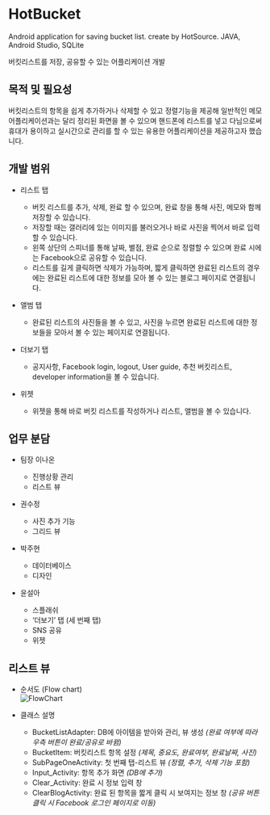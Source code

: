 # HotBucket
Android application for saving bucket list. create by HotSource. JAVA, Android Studio, SQLite

버킷리스트를 저장, 공유할 수 있는 어플리케이션 개발


## 목적 및 필요성

버킷리스트의 항목을 쉽게 추가하거나 삭제할 수 있고 정렬기능을 제공해 일반적인 메모 어플리케이션과는 달리 정리된 화면을 볼 수 있으며 핸드폰에 리스트를 넣고 다님으로써 휴대가 용이하고 실시간으로 관리를 할 수 있는 유용한 어플리케이션을 제공하고자 했습니다.

## 개발 범위

- 리스트 탭
  - 버킷 리스트를 추가, 삭제, 완료 할 수 있으며, 완료 창을 통해 사진, 메모와 함께 저장할 수 있습니다. 
  - 저장할 때는 갤러리에 있는 이미지를 불러오거나 바로 사진을 찍어서 바로 입력할 수 있습니다. 
  - 왼쪽 상단의 스피너를 통해 날짜, 별점, 완료 순으로 정렬할 수 있으며 완료 시에는 Facebook으로 공유할 수 있습니다. 
  - 리스트를 길게 클릭하면 삭제가 가능하며, 짧게 클릭하면 완료된 리스트의 경우에는 완료된 리스트에 대한 정보를 모아 볼 수 있는 블로그 페이지로 연결됩니다.

- 앨범 탭
  - 완료된 리스트의 사진들을 볼 수 있고, 사진을 누르면 완료된 리스트에 대한 정보들을 
    모아서 볼 수 있는 페이지로 연결됩니다.

- 더보기 탭
  - 공지사항, Facebook login, logout, User guide, 추천 버킷리스트, 
   developer information을 볼 수 있습니다.

- 위젯
  - 위젯을 통해 바로 버킷 리스트를 작성하거나 리스트, 앨범을 볼 수 있습니다.
   
   
 ## 업무 분담
 
- 팀장 이나온
  - 진행상황 관리
  - 리스트 뷰

- 권수정
  - 사진 추가 기능
  - 그리드 뷰

- 박주현
  - 데이터베이스
  - 디자인

- 윤설아
  - 스플래쉬
  - ‘더보기’ 탭 (세 번째 탭)
  - SNS 공유
  - 위젯


## 리스트 뷰

- 순서도 (Flow chart)   
![FlowChart](https://user-images.githubusercontent.com/42129707/114406125-3dff7c80-9be2-11eb-990b-c0959d5d8ca8.jpg)

- 클래스 설명
  - BucketListAdapter: DB에 아이템을 받아와 관리, 뷰 생성 *(완료 여부에 따라 우측 버튼이 완료/공유로 바뀜)*
  - BucketItem: 버킷리스트 항목 설정 *(제목, 중요도, 완료여부, 완료날짜, 사진)*
  - SubPageOneActivity: 첫 번째 탭-리스트 뷰 *(정렬, 추가, 삭제 기능 포함)*
  - Input_Activity: 항목 추가 화면 *(DB에 추가)*
  - Clear_Activity: 완료 시 정보 입력 창
  - ClearBlogActivity: 완료 된 항목을 짧게 클릭 시 보여지는 정보 창 *(공유 버튼 클릭 시 Facebook 로그인 페이지로 이동)*
